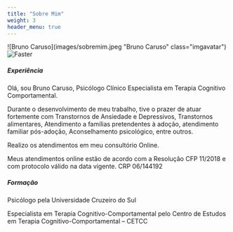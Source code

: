 ```yaml
---
title: "Sobre Mim"
weight: 3
header_menu: true
---
```


![Bruno Caruso](images/sobremim.jpeg "Bruno Caruso" class="imgavatar")
![Faster](images/sobremim.jpeg "noMargin")


##### Experiência

Olá, sou Bruno Caruso, Psicólogo Clínico Especialista em Terapia Cognitivo Comportamental.

Durante o desenvolvimento de meu trabalho, tive o prazer de atuar fortemente com Transtornos de Ansiedade e Depressivos, Transtornos alimentares, Atendimento a famílias pretendentes à adoção, atendimento familiar pós-adoção, Aconselhamento psicológico, entre outros.

Realizo os atendimentos em meu consultório Online.

Meus atendimentos online estão de acordo com a Resolução CFP 11/2018 e com protocolo válido na data vigente.
CRP 06/144192

##### Formação

Psicólogo pela Universidade Cruzeiro do Sul

Especialista em Terapia Cognitivo-Comportamental pelo Centro de Estudos em Terapia Cognitivo-Comportamental – CETCC


<!-- Google tag (gtag.js) - Google Analytics -->
<script async src="https://www.googletagmanager.com/gtag/js?id=G-8PRN5ZRZ02">
</script>
<script>
  window.dataLayer = window.dataLayer || [];
  function gtag(){dataLayer.push(arguments);}
  gtag('js', new Date());

  gtag('config', 'G-8PRN5ZRZ02');
</script>
